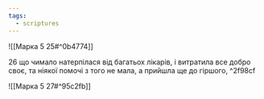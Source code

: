 ```yaml
---
tags:
  - scriptures
---
```


![[Марка 5 25#^0b4774]]

26 що чимало натерпілася від багатьох лікарів, і витратила все добро своє, та ніякої помочі з того не мала, а прийшла ще до гіршого, ^2f98cf

![[Марка 5 27#^95c2fb]]